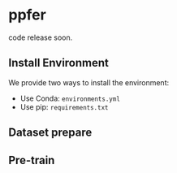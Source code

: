# ppfer

code release soon.

## Install Environment
We provide two ways to install the environment:
- Use Conda: `environments.yml`
- Use pip: `requirements.txt`

## Dataset prepare

  
## Pre-train

## 